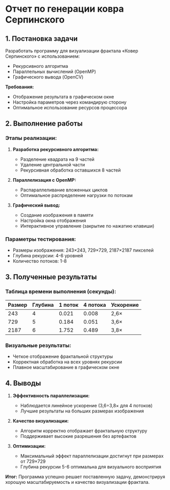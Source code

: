 # Отчет по генерации ковра Серпинского

## 1. Постановка задачи

Разработать программу для визуализации фрактала «Ковер Серпинского» с использованием:

- Рекурсивного алгоритма
- Параллельных вычислений (OpenMP)
- Графического вывода (OpenCV)

**Требования:**
- Отображение результата в графическом окне
- Настройка параметров через командирую сторону
- Оптимальное использование ресурсов процессора

## 2. Выполнение работы

### Этапы реализации:

1. **Разработка рекурсивного алгоритма:**
   - Разделение квадрата на 9 частей
   - Удаление центральной части
   - Рекурсивная обработка оставшихся 8 частей

2. **Параллелизация с OpenMP:**
   - Распараллеливание вложенных циклов
   - Оптимальное распределение нагрузки по потокам

3. **Графический вывод:**
   - Создание изображения в памяти
   - Настройка окна отображения
   - Интерактивное управление (закрытие по нажатию клавиши)

### Параметры тестирования:

- Размеры изображения: 243×243, 729×729, 2187×2187 пикселей
- Глубина рекурсии: 4-6 уровней
- Количество потоков: 1-8

## 3. Полученные результаты

### Таблица времени выполнения (секунды):

| Размер | Глубина | 1 поток | 4 потока | Ускорение |
|---|---|---|---|---|
| 243    | 4    | 0.021    | 0.008    | 2,6×    |
| 729    | 5    | 0.184    | 0.051    | 3,6×    |
| 2187    | 6    | 1.752    | 0.489    | 3,8×    |

### Визуальные результаты:

- Четкое отображение фрактальной структуры
- Корректная обработка на всех уровнях рекурсии
- Плавное масштабирование в графическом окне

## 4. Выводы

1. **Эффективность параллелизации:**
   - Наблюдается линейное ускорение (3,6÷3,8× для 4 потоков)
   - Лучшие результаты на больших размерах изображения

2. **Качество визуализации:**
   - Алгоритм корректно отображает фрактальную структуру
   - Поддерживает высокие разрешения без артефактов

3. **Оптимизации:**
   - Максимальный эффект параллелизации достигнут при размерах от 729×729
   - Глубина рекурсии 5-6 оптимальна для визуального восприятия

**Итог:** Программа успешно решает поставленную задачу, демонстрируя хорошую масштабируемость и качество визуализации фрактала.
